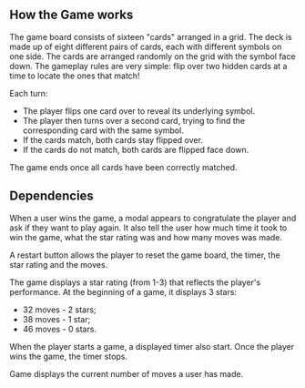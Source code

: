 ## How the Game works
The game board consists of sixteen "cards" arranged in a grid. The deck is made up of eight different pairs of cards, each with different symbols on one side. The cards are arranged randomly on the grid with the symbol face down. The gameplay rules are very simple: flip over two hidden cards at a time to locate the ones that match!

Each turn:

* The player flips one card over to reveal its underlying symbol.
* The player then turns over a second card, trying to find the corresponding card with the same symbol.
* If the cards match, both cards stay flipped over.
* If the cards do not match, both cards are flipped face down.

The game ends once all cards have been correctly matched.

## Dependencies
When a user wins the game, a modal appears to congratulate the player and ask if they want to play again. It also tell the user how much time it took to win the game, what the star rating was and how many moves was made.

A restart button allows the player to reset the game board, the timer, the star rating and the moves.

The game displays a star rating (from 1-3) that reflects the player's performance. At the beginning of a game, it displays 3 stars:
* 32 moves - 2 stars;
* 38 moves - 1 star;
* 46 moves - 0 stars.

When the player starts a game, a displayed timer also start. Once the player wins the game, the timer stops.

Game displays the current number of moves a user has made.
